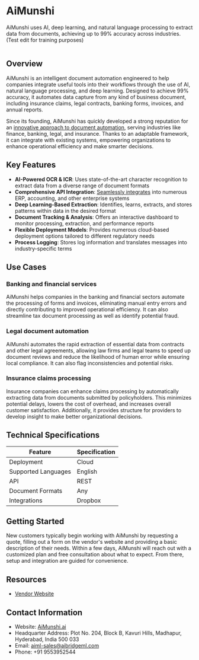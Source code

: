 # AiMunshi

AiMunshi uses AI, deep learning, and natural language processing to extract data from documents, achieving up to 99% accuracy across industries. (Test edit for training purposes)

![]()

## Overview

AiMunshi is an intelligent document automation engineered to help companies integrate useful tools into their workflows through the use of AI, natural language processing, and deep learning. Designed to achieve 99% accuracy, it automates data capture from any kind of business document, including insurance claims, legal contracts, banking forms, invoices, and annual reports.

Since its founding, AiMunshi has quickly developed a strong reputation for an [innovative approach to document automation](https://aimunshi.ai/the-product), serving industries like finance, banking, legal, and insurance. Thanks to an adaptable framework, it can integrate with existing systems, empowering organizations to enhance operational efficiency and make smarter decisions.

## Key Features

- **AI-Powered OCR & ICR**: Uses state-of-the-art character recognition to extract data from a diverse range of document formats
- **Comprehensive API Integration**: [Seamlessly integrates](https://idp-software.com/capabilities/integration-workflow/) into numerous ERP, accounting, and other enterprise systems
- **Deep Learning-Based Extraction**: Identifies, learns, extracts, and stores patterns within data in the desired format
- **Document Tracking & Analysis**: Offers an interactive dashboard to monitor processing, extraction, and performance reports
- **Flexible Deployment Models**: Provides numerous cloud-based deployment options tailored to different regulatory needs
- **Process Logging**: Stores log information and translates messages into industry-specific terms

## Use Cases

### Banking and financial services

AiMunshi helps companies in the banking and financial sectors automate the processing of forms and invoices, eliminating manual entry errors and directly contributing to improved operational efficiency. It can also streamline tax document processing as well as identify potential fraud.

### Legal document automation

AiMunshi automates the rapid extraction of essential data from contracts and other legal agreements, allowing law firms and legal teams to speed up document reviews and reduce the likelihood of human error while ensuring local compliance. It can also flag inconsistencies and potential risks.

### Insurance claims processing

Insurance companies can enhance claims processing by automatically extracting data from documents submitted by policyholders. This minimizes potential delays, lowers the cost of overhead, and increases overall customer satisfaction. Additionally, it provides structure for providers to develop insight to make better organizational decisions.

## Technical Specifications

| **Feature**           | **Specification** |
|-----------------------|-------------------|
| Deployment            | Cloud             |
| Supported Languages   | English           |
| API                   | REST              |
| Document Formats      | Any               |
| Integrations          | Dropbox           |

## Getting Started

New customers typically begin working with AiMunshi by requesting a quote, filling out a form on the vendor's website and providing a basic description of their needs. Within a few days, AiMunshi will reach out with a customized plan and free consultation about what to expect. From there, setup and integration are guided for convenience.

## Resources

- [Vendor Website](https://aimunshi.ai)

## Contact Information

- Website: [AiMunshi.ai](https://aimunshi.ai)
- Headquarter Address: Plot No. 204, Block B, Kavuri Hills, Madhapur, Hyderabad, India 500 033
- Email: aiml-sales@aibridgeml.com
- Phone: +91 9553952544
